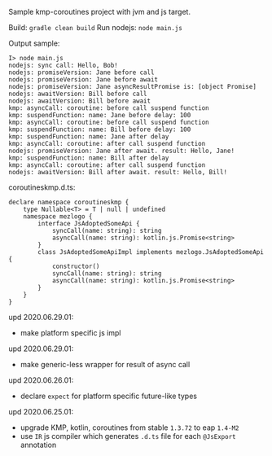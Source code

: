 Sample kmp-coroutines project with jvm and js target.

Build: `gradle clean build`
Run nodejs: `node main.js`

Output sample:
```
I> node main.js
nodejs: sync call: Hello, Bob!
nodejs: promiseVersion: Jane before call
nodejs: promiseVersion: Jane before await
nodejs: promiseVersion: Jane asyncResultPromise is: [object Promise]
nodejs: awaitVersion: Bill before call
nodejs: awaitVersion: Bill before await
kmp: asyncCall: coroutine: before call suspend function
kmp: suspendFunction: name: Jane before delay: 100
kmp: asyncCall: coroutine: before call suspend function
kmp: suspendFunction: name: Bill before delay: 100
kmp: suspendFunction: name: Jane after delay
kmp: asyncCall: coroutine: after call suspend function
nodejs: promiseVersion: Jane after await. result: Hello, Jane!
kmp: suspendFunction: name: Bill after delay
kmp: asyncCall: coroutine: after call suspend function
nodejs: awaitVersion: Bill after await. result: Hello, Bill!
```

coroutineskmp.d.ts:
```
declare namespace coroutineskmp {
    type Nullable<T> = T | null | undefined
    namespace mezlogo {
        interface JsAdoptedSomeApi {
            syncCall(name: string): string
            asyncCall(name: string): kotlin.js.Promise<string>
        }
        class JsAdoptedSomeApiImpl implements mezlogo.JsAdoptedSomeApi {
            constructor()
            syncCall(name: string): string
            asyncCall(name: string): kotlin.js.Promise<string>
        }
    }
}
```

upd 2020.06.29.01:
- make platform specific js impl

upd 2020.06.29.01:
- make generic-less wrapper for result of async call

upd 2020.06.26.01:
- declare `expect` for platform specific future-like types

upd 2020.06.25.01:
- upgrade KMP, kotlin, coroutines from stable `1.3.72` to eap `1.4-M2`
- use `IR` js compiler which generates `.d.ts` file for each `@JsExport` annotation